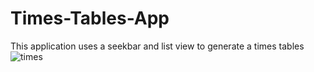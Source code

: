 # Times-Tables-App
This application uses a seekbar and list view to generate a times tables
![times](https://user-images.githubusercontent.com/79209011/138980712-a75c34be-693e-4ca7-874d-dd7544bc1a64.jpg)

